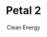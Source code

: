 ---
layout: petal
title: Petal 2
subtitle: Clean Energy 
tagline: Move away from oil/gas heating (decarbonise) and shift to verified renewable energy tariff
has_children: true
has_toc: true
graphic: ./graphics/petals/Clean-Energy-160x160.png
nav_order: 4
---
